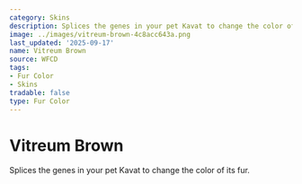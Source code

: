 ```yaml
---
category: Skins
description: Splices the genes in your pet Kavat to change the color of its fur.
image: ../images/vitreum-brown-4c8acc643a.png
last_updated: '2025-09-17'
name: Vitreum Brown
source: WFCD
tags:
- Fur Color
- Skins
tradable: false
type: Fur Color
---
```


# Vitreum Brown

Splices the genes in your pet Kavat to change the color of its fur.


